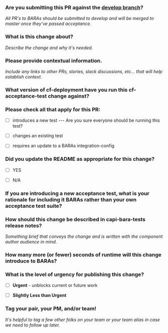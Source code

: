 ### Are you submitting this PR against the [develop branch](https://github.com/cloudfoundry/capi-bara-tests/tree/develop)?

_All PR's to BARAs should be submitted to develop and will be merged to master once they've passed acceptance._



### What is this change about?

_Describe the change and why it's needed._



### Please provide contextual information.

_Include any links to other PRs, stories, slack discussions, etc... that will help establish context._



### What version of cf-deployment have you run this cf-acceptance-test change against?



### Please check all that apply for this PR:
- [ ] introduces a new test --- Are you sure everyone should be running this test?
- [ ] changes an existing test
- [ ] requires an update to a BARAs integration-config



### Did you update the README as appropriate for this change?
- [ ] YES
- [ ] N/A



### If you are introducing a new acceptance test, what is your rationale for including it BARAs rather than your own acceptance test suite?


### How should this change be described in capi-bara-tests release notes?

_Something brief that conveys the change and is written with the component author audience in mind._



### How many more (or fewer) seconds of runtime will this change introduce to BARAs?



### What is the level of urgency for publishing this change?

- [ ] **Urgent** - unblocks current or future work
- [ ] **Slightly Less than Urgent**



### Tag your pair, your PM, and/or team!
_It's helpful to tag a few other folks on your team or your team alias in case we need to follow up later._
